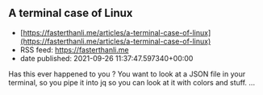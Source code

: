 ## A terminal case of Linux
 - [https://fasterthanli.me/articles/a-terminal-case-of-linux](https://fasterthanli.me/articles/a-terminal-case-of-linux)
 - RSS feed: https://fasterthanli.me
 - date published: 2021-09-26 11:37:47.597340+00:00

Has this ever happened to  you ? You want to look at a JSON file in your terminal, so you pipe it into  jq  so you can look at it with colors and stuff.                         ...

